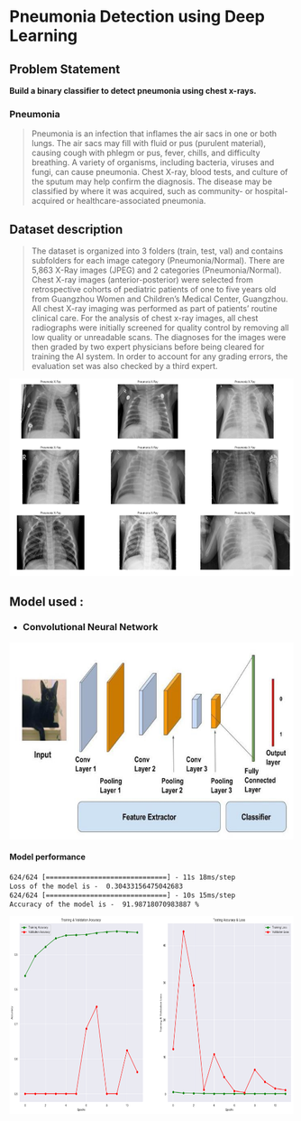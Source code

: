 # Pneumonia Detection using Deep Learning

## Problem Statement

**Build a binary classifier to detect pneumonia using chest x-rays.**

### Pneumonia
> Pneumonia is an infection that inflames the air sacs in one or both lungs. The air sacs may fill with fluid or pus (purulent material), causing cough with phlegm or pus, fever, chills, and difficulty breathing. A variety of organisms, including bacteria, viruses and fungi, can cause pneumonia.  Chest X-ray, blood tests, and culture of the sputum may help confirm the diagnosis. The disease may be classified by where it was acquired, such as community- or hospital-acquired or healthcare-associated pneumonia.

## Dataset description

> The dataset is organized into 3 folders (train, test, val) and contains subfolders for each image category (Pneumonia/Normal). There are 5,863 X-Ray images (JPEG) and 2 categories (Pneumonia/Normal).
Chest X-ray images (anterior-posterior) were selected from retrospective cohorts of pediatric patients of one to five years old from Guangzhou Women and Children’s Medical Center, Guangzhou. All chest X-ray imaging was performed as part of patients’ routine clinical care. For the analysis of chest x-ray images, all chest radiographs were initially screened for quality control by removing all low quality or unreadable scans. The diagnoses for the images were then graded by two expert physicians before being cleared for training the AI system. In order to account for any grading errors, the evaluation set was also checked by a third expert.

<p align="center"><img height="350" width="700" src="Assests/pneumonia_train.png"  ></p>

## Model used :
- ### Convolutional Neural Network

<p align="center"><img height="350" width="700" src="Assests/cnn.png"></p>

#### Model performance
```
624/624 [==============================] - 11s 18ms/step
Loss of the model is -  0.30433156475042683
624/624 [==============================] - 10s 15ms/step
Accuracy of the model is -  91.98718070983887 %
```
<p align="center"><img height="350" width="700" src="Assests/model_accuracy.png"></p>
